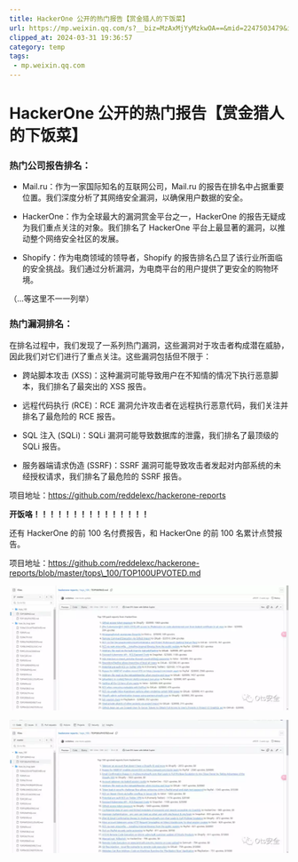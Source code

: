 ```yaml
---
title: HackerOne 公开的热门报告【赏金猎人的下饭菜】
url: https://mp.weixin.qq.com/s?__biz=MzAxMjYyMzkwOA==&mid=2247503479&idx=3&sn=086e909ec3e36d6ed8aff9a170598c46&chksm=9bad873cacda0e2a715cc3955e179045df48b7e048492a1482b10258223be6dad421cd93e8c4&mpshare=1&scene=1&srcid=0220o53lIz4OPg5v2GNep5W9&sharer_shareinfo=150dce69ac49baec707f470df568489a&sharer_shareinfo_first=150dce69ac49baec707f470df568489a#rd
clipped_at: 2024-03-31 19:36:57
category: temp
tags: 
 - mp.weixin.qq.com
---
```



# HackerOne 公开的热门报告【赏金猎人的下饭菜】

  

### **热门公司报告排名：**

-   Mail.ru：作为一家国际知名的互联网公司，Mail.ru 的报告在排名中占据重要位置。我们深度分析了其网络安全漏洞，以确保用户数据的安全。
    
-   HackerOne：作为全球最大的漏洞赏金平台之一，HackerOne 的报告无疑成为我们重点关注的对象。我们排名了 HackerOne 平台上最显著的漏洞，以推动整个网络安全社区的发展。
    
-   Shopify：作为电商领域的领导者，Shopify 的报告排名凸显了该行业所面临的安全挑战。我们通过分析漏洞，为电商平台的用户提供了更安全的购物环境。
    

（...等这里不一一列举）

### **热门漏洞排名：**

在排名过程中，我们发现了一系列热门漏洞，这些漏洞对于攻击者构成潜在威胁，因此我们对它们进行了重点关注。这些漏洞包括但不限于：

-   跨站脚本攻击 (XSS)：这种漏洞可能导致用户在不知情的情况下执行恶意脚本，我们排名了最突出的 XSS 报告。
    
-   远程代码执行 (RCE)：RCE 漏洞允许攻击者在远程执行恶意代码，我们关注并排名了最危险的 RCE 报告。
    
-   SQL 注入 (SQLi)：SQLi 漏洞可能导致数据库的泄露，我们排名了最顶级的 SQLi 报告。
    
-   服务器端请求伪造 (SSRF)：SSRF 漏洞可能导致攻击者发起对内部系统的未经授权请求，我们排名了最危险的 SSRF 报告。
    

项目地址：https://github.com/reddelexc/hackerone-reports

**开饭咯！！！！！！！！！！！！！！！**

还有 HackerOne 的前 100 名付费报告，和 HackerOne 的前 100 名累计点赞报告。

项目地址：https://github.com/reddelexc/hackerone-reports/blob/master/tops\_100/TOP100UPVOTED.md

![图片](assets/1711885017-f3fb91f9af1859c97f40c6aea48d9040.webp)

![图片](assets/1711885017-260b962d73e714ffc308736b074b1fcd.webp)